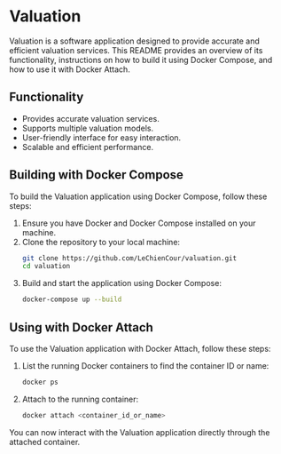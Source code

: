 # Valuation

Valuation is a software application designed to provide accurate and efficient valuation services. This README provides an overview of its functionality, instructions on how to build it using Docker Compose, and how to use it with Docker Attach.

## Functionality

- Provides accurate valuation services.
- Supports multiple valuation models.
- User-friendly interface for easy interaction.
- Scalable and efficient performance.

## Building with Docker Compose

To build the Valuation application using Docker Compose, follow these steps:

1. Ensure you have Docker and Docker Compose installed on your machine.
2. Clone the repository to your local machine:
    ```sh
    git clone https://github.com/LeChienCour/valuation.git
    cd valuation
    ```
3. Build and start the application using Docker Compose:
    ```sh
    docker-compose up --build
    ```

## Using with Docker Attach

To use the Valuation application with Docker Attach, follow these steps:

1. List the running Docker containers to find the container ID or name:
    ```sh
    docker ps
    ```
2. Attach to the running container:
    ```sh
    docker attach <container_id_or_name>
    ```

You can now interact with the Valuation application directly through the attached container.


